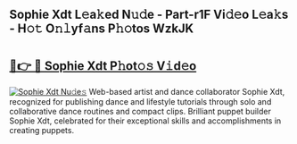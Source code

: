 ## Sophie Xdt L𝚎a𝚔ed N𝚞𝚍e - Part-r1F Vi𝚍𝚎o L𝚎a𝚔s - H𝚘𝚝 O𝚗𝚕yf𝚊ns P𝚑𝚘tos WzkJK

# <h2><a href="http://kfeszr.oniu.top/?m=Sophie+Xdt">🔗👉 🔴 Sophie Xdt P𝚑ot𝚘𝚜 V𝚒d𝚎o</a></h2>

[![Sophie Xdt Nu𝚍e𝚜](https://i.imgur.com/0qMVB7G.gif)](http://kfeszr.oniu.top/?m=Sophie+Xdt)
Web-based artist and dance collaborator Sophie Xdt, recognized for publishing dance and lifestyle tutorials through solo and collaborative dance routines and compact clips. Brilliant puppet builder Sophie Xdt, celebrated for their exceptional skills and accomplishments in creating puppets.  
